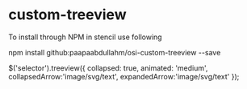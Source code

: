 # custom-treeview

To install through NPM in stencil use following

  npm install github:paapaabdullahm/osi-custom-treeview --save

 $('selector').treeview({
      collapsed: true,
      animated: 'medium',
      collapsedArrow:'image/svg/text',
      expandedArrow:'image/svg/text'
    });
